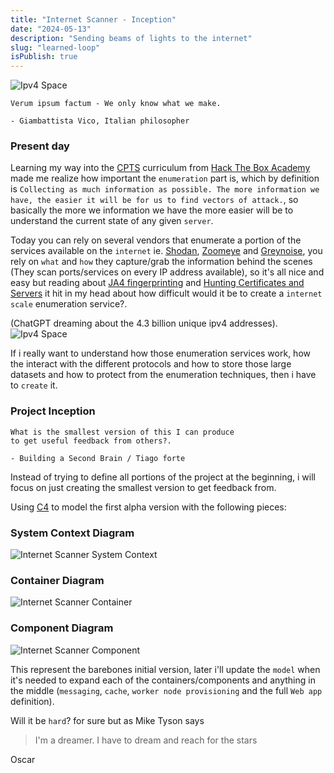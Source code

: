 ```yaml
---
title: "Internet Scanner - Inception"
date: "2024-05-13"
description: "Sending beams of lights to the internet"
slug: "learned-loop"
isPublish: true
---
```


![Ipv4 Space](ipv4_scanner.webp)

```
Verum ipsum factum - We only know what we make.

- Giambattista Vico, Italian philosopher 
```

### Present day
Learning my way into the [CPTS] curriculum from [Hack The Box Academy] made me realize how important the `enumeration` part is, which by definition is `Collecting as much information as possible. The more information we have, the easier it will be for us to find vectors of attack.`, so basically the more we information we have the more easier will be to understand the current state of any given `server`.

Today you can rely on several vendors that enumerate a portion of the services available on the `internet` ie. [Shodan], [Zoomeye] and [Greynoise], you rely on `what` and `how` they capture/grab the information behind the scenes (They scan ports/services on every IP address available), so it's all nice and easy but reading about [JA4 fingerprinting] and [Hunting Certificates and Servers] it hit in my head about how difficult would it be to create a `internet scale` enumeration service?.

(ChatGPT dreaming about the 4.3 billion unique ipv4 addresses).
![Ipv4 Space](ipv4_space.webp)

If i really want to understand how those enumeration services work, how the interact with the different protocols and how to store those large datasets and how to protect from the enumeration techniques, then i have to `create` it.

### Project Inception
```
What is the smallest version of this I can produce 
to get useful feedback from others?.

- Building a Second Brain / Tiago forte 
```
Instead of trying to define all portions of the project at the beginning, i will focus on just creating the smallest version to get feedback from.

Using [C4] to model the first alpha version with the following pieces:

### System Context Diagram
![Internet Scanner System Context](structurizr-scanner-SystemContext-001.png)

### Container Diagram
![Internet Scanner Container](structurizr-scanner-Container-001.png)

### Component Diagram
![Internet Scanner Component](structurizr-scanner-Component-001.png)

This represent the barebones initial version, later i'll update the `model` when it's needed to expand each of the containers/components and anything in the middle (`messaging`, `cache`, `worker node provisioning` and the full `Web app` definition).

Will it be `hard`? for sure but as Mike Tyson says 

>I'm a dreamer. I have to dream and reach for the stars

Oscar


[CPTS]: https://academy.hackthebox.com/preview/certifications/htb-certified-penetration-testing-specialist
[Hack The Box Academy]: https://academy.hackthebox.com/
[Intro to Shodan and the true nature of the internet]: https://www.youtube.com/watch?v=6wvRrmVFr_8

[CPTS]: https://academy.hackthebox.com/preview/certifications/htb-certified-penetration-testing-specialist
[Hunting Certificates and Servers]: https://www.youtube.com/watch?v=1pqCqz3JzXE
[Intro to Shodan and the true nature of the internet]: https://www.youtube.com/watch?v=6wvRrmVFr_8
[Shodan]: https://www.shodan.io/
[Zoomeye]: https://www.zoomeye.org/
[Greynoise]: https://viz.greynoise.io
[JA4]: https://blog.foxio.io/ja4%2B-network-fingerprinting
[Building a Second Brain]: https://www.buildingasecondbrain.com/
[JA4 fingerprinting]: https://github.com/FoxIO-LLC/ja4
[C4]: https://c4model.com/